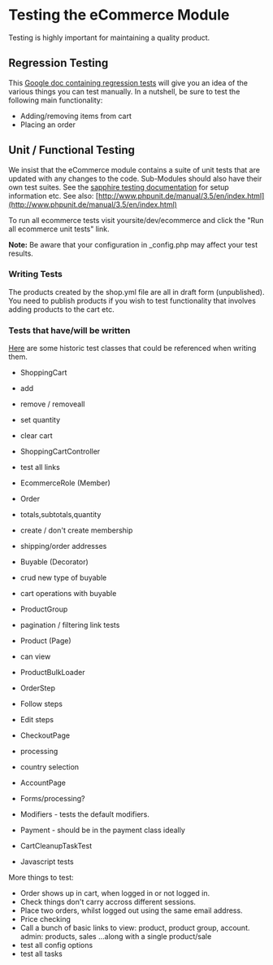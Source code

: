 # Testing the eCommerce Module #
Testing is highly important for maintaining a quality product.

## Regression Testing

This [Google doc containing regression tests](https://spreadsheets.google.com/ccc?key=0AtHUrSaBxJY8dG8teWVNTFYzbThZYUhhLTNmT0FiUHc&hl=en) will give you an idea of the various things you can test manually.
In a nutshell, be sure to test the following main functionality:

 * Adding/removing items from cart
 * Placing an order

## Unit / Functional Testing

We insist that the eCommerce module contains a suite of unit tests that are updated with any changes to the code. Sub-Modules should also have their own test suites.
See the [sapphire testing documentation](http://doc.silverstripe.org/sapphire/en/topics/testing/index) for setup information etc.
See also: [http://www.phpunit.de/manual/3.5/en/index.html](http://www.phpunit.de/manual/3.5/en/index.html)

To run all ecommerce tests visit yoursite/dev/ecommerce and click the "Run all ecommerce unit tests" link.

**Note:** Be aware that your configuration in _config.php may affect your test results.

### Writing Tests

The products created by the shop.yml file are all in draft form (unpublished). You need to publish products if you wish to test
functionality that involves adding products to the cart etc. 

### Tests that have/will be written

[Here](http://code.google.com/p/silverstripe-ecommerce/source/browse/?r=1000#svn%2Ftrunk%2Ftests) are some historic test classes that could be referenced when writing them.

 - ShoppingCart
  - add
  - remove / removeall
  - set quantity
  - clear cart
 - ShoppingCartController
  - test all links
 - EcommerceRole (Member)
 - Order
  - totals,subtotals,quantity
  - create / don't create membership
  - shipping/order addresses
 - Buyable (Decorator)
  - crud new type of buyable
  - cart operations with buyable
 - ProductGroup
  - pagination / filtering link tests
 - Product (Page)
  - can view
 - ProductBulkLoader
 - OrderStep
  - Follow steps
  - Edit steps
 - CheckoutPage
  - processing
  - country selection
 - AccountPage
 - Forms/processing?
 - Modifiers - tests the default modifiers.
 - Payment - should be in the payment class ideally
 - CartCleanupTaskTest
 
 - Javascript tests
 

More things to test:

 - Order shows up in cart, when logged in or not logged in.
 - Check things don't carry accross different sessions.
 - Place two orders, whilst logged out using the same email address.
 - Price checking
 - Call a bunch of basic links to view: product, product group, account. admin: products, sales ...along with a single product/sale
 - test all config options
 - test all tasks
